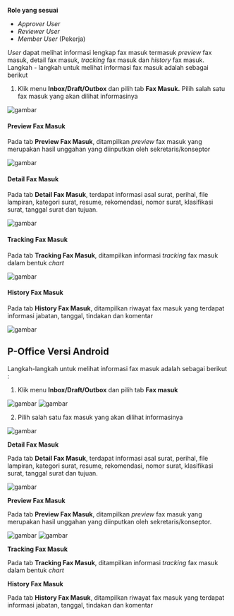 **Role yang sesuai**

- *Approver User*
- *Reviewer User*
- *Member User* (Pekerja)

*User* dapat melihat informasi lengkap fax masuk termasuk *preview* fax masuk, detail fax masuk, *tracking* fax masuk dan *history* fax masuk. Langkah - langkah untuk melihat informasi fax masuk adalah sebagai berikut

1. Klik menu **Inbox/Draft/Outbox** dan pilih tab **Fax Masuk.** Pilih salah satu fax masuk yang akan dilihat informasinya

![gambar](SC_FaxMasuk/FM10.png)

#### **Preview Fax Masuk**

Pada tab **Preview Fax Masuk**, ditampilkan *preview* fax masuk yang merupakan hasil unggahan yang diinputkan oleh sekretaris/konseptor

![gambar](SC_FaxMasuk/FM11.png)

#### **Detail Fax Masuk**

Pada tab **Detail Fax Masuk**, terdapat informasi asal surat, perihal, file lampiran, kategori surat, resume, rekomendasi, nomor surat, klasifikasi surat, tanggal surat dan tujuan.

![gambar](SC_FaxMasuk/FM12.png)

#### **Tracking Fax Masuk**

Pada tab **Tracking Fax Masuk**, ditampilkan informasi *tracking* fax masuk dalam bentuk *chart*

![gambar](SC_FaxMasuk/FM13.png)

#### **History Fax Masuk**

Pada tab **History Fax Masuk**, ditampilkan riwayat fax masuk yang terdapat informasi jabatan, tanggal, tindakan dan komentar

![gambar](SC_FaxMasuk/FM14.png)














## **P-Office Versi Android**

Langkah-langkah untuk melihat informasi fax masuk adalah sebagai berikut :

1. Klik menu **Inbox/Draft/Outbox** dan pilih tab **Fax masuk**

![gambar](Faxmasuk/FM_Android/InfoFM/A01.jpg) ![gambar](Faxmasuk/FM_Android/InfoFM/A02.jpg)

2. Pilih salah satu fax masuk yang akan dilihat informasinya

![gambar](Faxmasuk/FM_Android/InfoFM/A01.jpg)

**Detail Fax Masuk**

Pada tab **Detail Fax Masuk**, terdapat informasi asal surat, perihal, file lampiran, kategori surat, resume, rekomendasi, nomor surat, klasifikasi surat, tanggal surat dan tujuan.

![gambar](Faxmasuk/FM_Android/InfoFM/D01.jpg)

**Preview Fax Masuk**

Pada tab **Preview Fax Masuk**, ditampilkan _preview_ fax masuk yang merupakan hasil unggahan yang diinputkan oleh sekretaris/konseptor.

![gambar](Faxmasuk/FM_Android/InfoFM/P01.jpg) ![gambar](Faxmasuk/FM_Android/InfoFM/P02.jpg)

**Tracking Fax Masuk**

Pada tab **Tracking Fax Masuk**, ditampilkan informasi _tracking_ fax masuk dalam bentuk _chart_

**History Fax Masuk**

Pada tab **History Fax Masuk**, ditampilkan riwayat fax masuk yang terdapat informasi jabatan, tanggal, tindakan dan komentar


